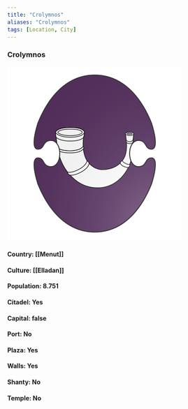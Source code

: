 ```yaml
---
title: "Crolymnos"
aliases: "Crolymnos"
tags: [Location, City]
---
```

### Crolymnos
![](attachment/aef3af3ce1f1004d6e8043b2e834bd8d.svg)

#### Country: [[Menut]]

#### Culture: [[Elladan]]

#### Population: 8.751

#### Citadel: Yes

#### Capital: false

#### Port: No

#### Plaza: Yes

#### Walls: Yes

#### Shanty: No

#### Temple: No

